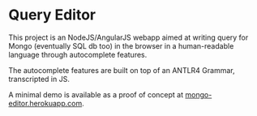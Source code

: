 Query Editor
============

This project is an NodeJS/AngularJS webapp aimed at writing query for Mongo (eventually SQL db too) in the browser in a human-readable language through autocomplete features.

The autocomplete features are built on top of an ANTLR4 Grammar, transcripted in JS.

A minimal demo is available as a proof of concept at [mongo-editor.herokuapp.com](mongo-editor.herokuapp.com).